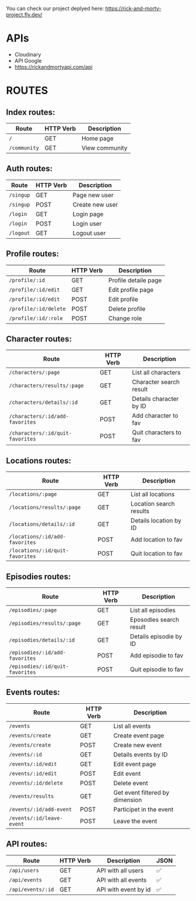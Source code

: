 
You can check our project deplyed here: https://rick-and-morty-project.fly.dev/

# APIs
- Cloudinary
- API Google
- https://rickandmortyapi.com/api

# ROUTES

## Index routes:
|         Route         | HTTP Verb |     Description      |
|-----------------------|-----------|----------------------|
|`/`                    |GET        |Home page             |
|`/community`           |GET        |View community        |


## Auth routes:

|         Route         | HTTP Verb |     Description      |
|-----------------------|-----------|----------------------|
|`/singup`              |GET        |Page new user         |
|`/singup`              |POST       |Create new user       |     
|`/login`               |GET        |Login page            |  
|`/login`               |POST       |Login user            |     
|`/logout`              |GET        |Logout user           |     

## Profile routes:

|         Route         | HTTP Verb |     Description      |
|-----------------------|-----------|----------------------|
|`/profile/:id`         |GET        |Profile detaile page  |
|`/profile/:id/edit`    |GET        |Edit profile page     |
|`/profile/:id/edit`    |POST       |Edit profile          |
|`/profile/:id/delete`  |POST       |Delete profile        |
|`/profile/:id/:role `  |POST       |Change role           |

## Character routes:

|                Route           | HTTP Verb |     Description       |
|--------------------------------|-----------|-----------------------|
|`/characters/:page`             |GET        |List all characters    |
|`/characters/results/:page`     |GET        |Character search result|
|`/characters/details/:id`       |GET        |Details character by ID|
|`/characters/:id/add-favorites` |POST       |Add character to fav   |
|`/characters/:id/quit-favorites`|POST       |Quit characters to fav |


## Locations routes:

|              Route            | HTTP Verb |     Description       |
|-------------------------------|-----------|-----------------------|
|`/locations/:page`             |GET        |List all locations     |
|`/locations/results/:page`     |GET        |Location search results|
|`/locations/details/:id`       |GET        |Details location by ID |
|`/locations/:id/add-favorites` |POST       |Add location to fav    |
|`/locations/:id/quit-favorites`|POST       |Quit location to fav   |


## Episodies routes:

|              Route            | HTTP Verb |     Description       |
|-------------------------------|-----------|-----------------------|
|`/episodies/:page`             |GET        |List all episodies     |
|`/episodies/results/:page`     |GET        |Eposodies search result|
|`/episodies/details/:id`       |GET        |Details episodie by ID |
|`/episodies/:id/add-favorites` |POST       |Add episodie to fav    |
|`/episodies/:id/quit-favorites`|POST       |Quit episodie to fav   |


## Events routes:

|          Route          | HTTP Verb |            Description         |
|-------------------------|-----------|--------------------------------|
|`/events`                |GET        |List all events                 |
|`/events/create`         |GET        |Create event page               |
|`/events/create`         |POST       |Create new event                |
|`/events/:id`            |GET        |Details events by ID            |
|`/events/:id/edit`       |GET        |Edit event page                 |
|`/events/:id/edit`       |POST       |Edit event                      |
|`/events/:id/delete`     |POST       |Delete event                    |
|`/events/results`        |GET        |Get event filtered by dimension |
|`/events/:id/add-event`  |POST       |Participet in the event         |
|`/events/:id/leave-event`|POST       |Leave the event                 |

## API routes:

|       Route     | HTTP Verb |    Description      | JSON |
|-----------------|-----------|---------------------|------|
|`/api/users`     |GET        |API with all users   |  ✅ |
|`/api/events`    |GET        |API with all events  |  ✅ |
|`/api/events/:id`|GET        |API with event by id |  ✅ |


